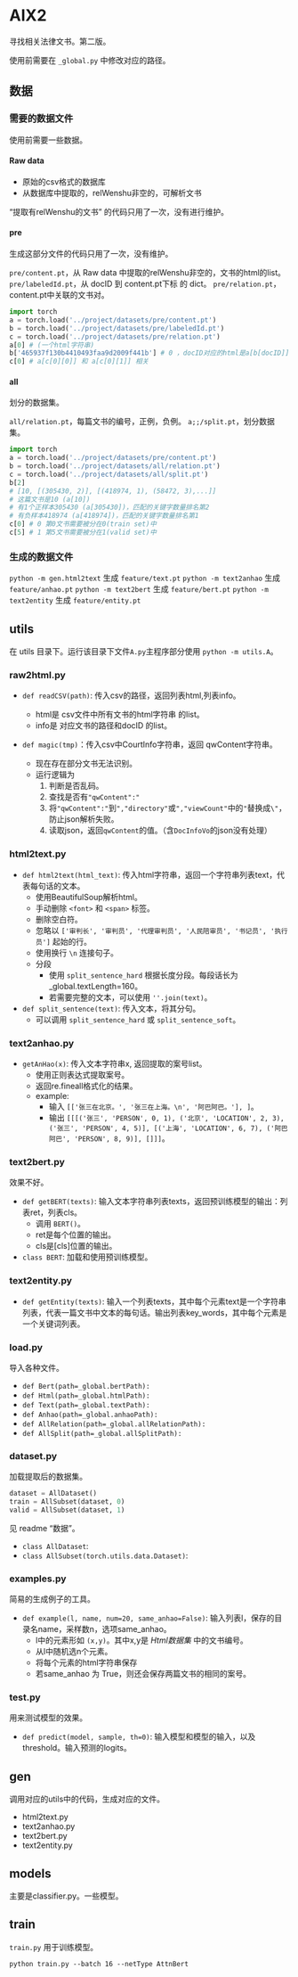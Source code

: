 # AIX2

寻找相关法律文书。第二版。

使用前需要在 `_global.py` 中修改对应的路径。

## 数据

### 需要的数据文件

使用前需要一些数据。

#### Raw data

- 原始的csv格式的数据库
- 从数据库中提取的，relWenshu非空的，可解析文书

“提取有relWenshu的文书” 的代码只用了一次，没有进行维护。

#### pre

生成这部分文件的代码只用了一次，没有维护。

`pre/content.pt`，从 Raw data 中提取的relWenshu非空的，文书的html的list。
`pre/labeledId.pt`，从 docID 到 content.pt下标 的 dict。
`pre/relation.pt`，content.pt中关联的文书对。

```python
import torch
a = torch.load('../project/datasets/pre/content.pt')
b = torch.load('../project/datasets/pre/labeledId.pt')
c = torch.load('../project/datasets/pre/relation.pt')
a[0] # (一个html字符串)
b['465937f130b4410493faa9d2009f441b'] # 0 ，docID对应的html是a[b[docID]]
c[0] # a[c[0][0]] 和 a[c[0][1]] 相关
```

#### all

划分的数据集。

`all/relation.pt`，每篇文书的编号，正例，负例。
`a;;/split.pt`，划分数据集。

```python
import torch
a = torch.load('../project/datasets/pre/content.pt')
b = torch.load('../project/datasets/all/relation.pt')
c = torch.load('../project/datasets/all/split.pt')
b[2]
# [10, [(305430, 2)], [(418974, 1), (58472, 3),...]]
# 这篇文书是10 (a[10])
# 有1个正样本305430 (a[305430])，匹配的关键字数量排名第2
# 有负样本418974 (a[418974])，匹配的关键字数量排名第1
c[0] # 0 第0文书需要被分在0(train set)中
c[5] # 1 第5文书需要被分在1(valid set)中
```
### 生成的数据文件

`python -m gen.html2text` 生成 `feature/text.pt`
`python -m text2anhao` 生成 `feature/anhao.pt`
`python -m text2bert` 生成 `feature/bert.pt`
`python -m text2entity` 生成 `feature/entity.pt`

## utils

在 utils 目录下。运行该目录下文件`A.py`主程序部分使用 `python -m utils.A`。

### raw2html.py

- `def readCSV(path)`: 传入csv的路径，返回列表html,列表info。

  - html是 csv文件中所有文书的html字符串 的list。
  - info是 对应文书的路径和docID 的list。

- `def magic(tmp)`：传入csv中CourtInfo字符串，返回      qwContent字符串。
  - 现在存在部分文书无法识别。
  - 运行逻辑为
    1. 判断是否乱码。
    2. 查找是否有`"qwContent":"`
    3. 将`"qwContent":"`到`","directory"`或`","viewCount"`中的`"`替换成`\"`，防止json解析失败。
    4. 读取json，返回`qwContent`的值。（含`DocInfoVo`的json没有处理）

### html2text.py

- `def html2text(html_text)`: 传入html字符串，返回一个字符串列表text，代表每句话的文本。
  - 使用BeautifulSoup解析html。
  - 手动删除 `<font>` 和 `<span>` 标签。
  - 删除空白符。
  - 忽略以 `['审判长', '审判员', '代理审判员', '人民陪审员', '书记员', '执行员']` 起始的行。
  - 使用换行 `\n` 连接句子。
  - 分段
    - 使用 `split_sentence_hard` 根据长度分段。每段话长为_global.textLength=160。
    - 若需要完整的文本，可以使用 `''.join(text)`。
- `def split_sentence(text)`: 传入文本，将其分句。
  - 可以调用 `split_sentence_hard` 或 `split_sentence_soft`。

### text2anhao.py

- `getAnHao(x)`: 传入文本字符串x, 返回提取的案号list。
  - 使用正则表达式提取案号。
  - 返回re.fineall格式化的结果。
  - example:
    - 输入 `[['张三在北京。', '张三在上海。\n', '阿巴阿巴。'], ]`。
    - 输出 `[[[('张三', 'PERSON', 0, 1), ('北京', 'LOCATION', 2, 3), ('张三', 'PERSON', 4, 5)], [('上海', 'LOCATION', 6, 7), ('阿巴阿巴', 'PERSON', 8, 9)], []]]`。
  

### text2bert.py

效果不好。

- `def getBERT(texts)`: 输入文本字符串列表texts，返回预训练模型的输出：列表ret，列表cls。
  - 调用 `BERT()`。
  - ret是每个位置的输出。
  - cls是[cls]位置的输出。
- `class BERT`: 加载和使用预训练模型。

### text2entity.py


- `def getEntity(texts)`: 输入一个列表texts，其中每个元素text是一个字符串列表，代表一篇文书中文本的每句话。输出列表key_words，其中每个元素是一个关键词列表。

### load.py

导入各种文件。
- `def Bert(path=_global.bertPath):`
- `def Html(path=_global.htmlPath):`
- `def Text(path=_global.textPath):`
- `def Anhao(path=_global.anhaoPath):`
- `def AllRelation(path=_global.allRelationPath):`
- `def AllSplit(path=_global.allSplitPath):`

### dataset.py

加载提取后的数据集。
```python
dataset = AllDataset()
train = AllSubset(dataset, 0)
valid = AllSubset(dataset, 1)
```
见 readme “数据”。
- `class AllDataset`:
- `class AllSubset(torch.utils.data.Dataset)`:

### examples.py

简易的生成例子的工具。

- `def example(l, name, num=20, same_anhao=False)`: 输入列表l，保存的目录名name，采样数n，选项same_anhao。
  - l中的元素形如 `(x,y)`。其中x,y是 *Html数据集* 中的文书编号。
  - 从l中随机选n个元素。
  - 将每个元素的html字符串保存
  - 若same_anhao 为 True，则还会保存两篇文书的相同的案号。

### test.py

用来测试模型的效果。

- `def predict(model, sample, th=0)`: 输入模型和模型的输入，以及threshold。输入预测的logits。

## gen

调用对应的utils中的代码，生成对应的文件。

- html2text.py
- text2anhao.py
- text2bert.py
- text2entity.py

## models

主要是classifier.py。一些模型。

## train

`train.py` 用于训练模型。

`python train.py --batch 16 --netType AttnBert`